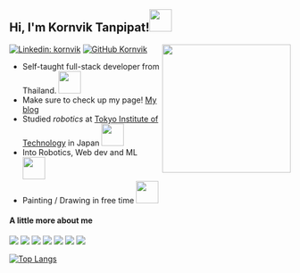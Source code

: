 

<h2>Hi, I'm Kornvik Tanpipat!<img src="https://media.giphy.com/media/zJ3V6Ot51H8Y0/giphy.gif" width="40"></h2>

[![Linkedin: kornvik](https://img.shields.io/badge/-kornvik-blue?style=flat-square&logo=Linkedin&logoColor=white&link=https://www.linkedin.com/in/kornvik.tanpipat/)](https://www.linkedin.com/in/kornvik.tanpipat/)
[![GitHub Kornvik](https://img.shields.io/github/followers/kornsinanju?label=follow&style=social)](https://github.com/kornsinanju)
<img align='right' src="https://media.giphy.com/media/ZZxSZJjeBes7VyawRM/giphy.gif" width="230">

- Self-taught full-stack developer from Thailand. <img src="https://media.giphy.com/media/xYPdnwsRPZDhCxXvOi/giphy.gif" width="40">
- Make sure to check up my page! <a href="http://kornvik.com">My blog</a>
- Studied <em>robotics</em> at <a href="http://https://www.titech.ac.jp/english">Tokyo Institute of Technology</a> in Japan <img src="https://media.giphy.com/media/pjG35x1crd7vUPAZpf/giphy.gif" width="40"> 
- Into Robotics, Web dev and ML <img src="https://media.giphy.com/media/dYyRWrXb9OpfYbhNY4/giphy.gif" width="40">
- Painting / Drawing in free time <img src="https://media.giphy.com/media/H6zPjOjCllmxZ7gwj6/giphy.gif" width="40">

  




<h4>A little more about me</h4>

![](https://img.shields.io/badge/OS-Linux-informational?style=flat&logo=ubuntu&logoColor=white&color=FECA27)
![](https://img.shields.io/badge/Web-Vue-informational?style=flat&logo=vuedotjs&logoColor=white&color=2bbc8a)
![](https://img.shields.io/badge/Web-React-informational?style=flat&logo=react&logoColor=white&color=27A6FE)
![](https://img.shields.io/badge/Web-NodeJS-informational?style=flat&logo=nodedotjs&logoColor=white&color=2755FE)
![](https://img.shields.io/badge/Code-Python-informational?style=flat&logo=python&logoColor=white&color=306998)
![](https://img.shields.io/badge/Code-C++-informational?style=flat&logo=cplusplus&logoColor=white&color=044F88)
![](https://img.shields.io/badge/Code-Javascript-informational?style=flat&logo=javascript&logoColor=white&color=FFFF00)


  
[![Top Langs](https://github-readme-stats.vercel.app/api/top-langs/?username=kornvik&exclude_repo=IDC_2021_G3,Fundamentals-of-Machine-Learning&layout=compact)](https://github.com/kornsinanju/laughing-spork,https://github.com/kornsinanju/hiveground,https://github.com/kornsinanju/kornsinanju.github.io)
  

<!--
**kornsinanju/kornsinanju** is a ✨ _special_ ✨ repository because its `README.md` (this file) appears on your GitHub profile.

Here are some ideas to get you started:

- 🔭 I’m currently working on ...
- 🌱 I’m currently learning ...
- 👯 I’m looking to collaborate on ...
- 🤔 I’m looking for help with ...
- 💬 Ask me about ...
- 📫 How to reach me: ...
- 😄 Pronouns: ...
- ⚡ Fun fact: ...
-->





